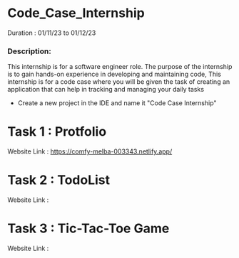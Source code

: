 # Code_Case_Internship

Duration : 01/11/23 to 01/12/23
### Description:
 
This internship is for a software engineer role. The purpose of the internship is to gain hands-on experience in developing and maintaining code,
This internship is for a code case where you will be given the task of creating an application that can help in tracking and managing your daily tasks
- Create a new project in the IDE and name it "Code Case Internship"

# Task 1 : Protfolio

Website Link : https://comfy-melba-003343.netlify.app/

# Task 2 : TodoList

Website Link : 

# Task 3 : Tic-Tac-Toe Game 

Website Link : 



